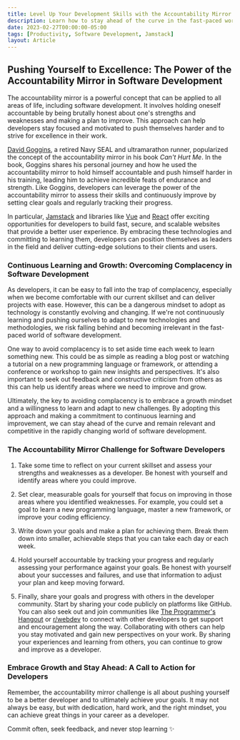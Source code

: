 ```yaml
---
title: Level Up Your Development Skills with the Accountability Mirror Challenge
description: Learn how to stay ahead of the curve in the fast-paced world of software development with the power of the accountability mirror.
date: 2023-02-27T00:00:00-05:00
tags: [Productivity, Software Development, Jamstack]
layout: Article
---
```


## Pushing Yourself to Excellence: The Power of the Accountability Mirror in Software Development

The accountability mirror is a powerful concept that can be applied to all areas of life, including software development. It involves holding oneself accountable by being brutally honest about one's strengths and weaknesses and making a plan to improve. This approach can help developers stay focused and motivated to push themselves harder and to strive for excellence in their work.

[David Goggins](https://davidgoggins.com/), a retired Navy SEAL and ultramarathon runner, popularized the concept of the accountability mirror in his book _Can't Hurt Me_. In the book, Goggins shares his personal journey and how he used the accountability mirror to hold himself accountable and push himself harder in his training, leading him to achieve incredible feats of endurance and strength. Like Goggins, developers can leverage the power of the accountability mirror to assess their skills and continuously improve by setting clear goals and regularly tracking their progress.

In particular, [Jamstack](https://jamstack.org/) and libraries like [Vue](https://vuejs.org/) and [React](https://reactjs.org/) offer exciting opportunities for developers to build fast, secure, and scalable websites that provide a better user experience. By embracing these technologies and committing to learning them, developers can position themselves as leaders in the field and deliver cutting-edge solutions to their clients and users.

### Continuous Learning and Growth: Overcoming Complacency in Software Development

As developers, it can be easy to fall into the trap of complacency, especially when we become comfortable with our current skillset and can deliver projects with ease. However, this can be a dangerous mindset to adopt as technology is constantly evolving and changing. If we're not continuously learning and pushing ourselves to adapt to new technologies and methodologies, we risk falling behind and becoming irrelevant in the fast-paced world of software development.

One way to avoid complacency is to set aside time each week to learn something new. This could be as simple as reading a blog post or watching a tutorial on a new programming language or framework, or attending a conference or workshop to gain new insights and perspectives. It's also important to seek out feedback and constructive criticism from others as this can help us identify areas where we need to improve and grow.

Ultimately, the key to avoiding complacency is to embrace a growth mindset and a willingness to learn and adapt to new challenges. By adopting this approach and making a commitment to continuous learning and improvement, we can stay ahead of the curve and remain relevant and competitive in the rapidly changing world of software development.

### The Accountability Mirror Challenge for Software Developers

1. Take some time to reflect on your current skillset and assess your strengths and weaknesses as a developer. Be honest with yourself and identify areas where you could improve.

2. Set clear, measurable goals for yourself that focus on improving in those areas where you identified weaknesses. For example, you could set a goal to learn a new programming language, master a new framework, or improve your coding efficiency.

3. Write down your goals and make a plan for achieving them. Break them down into smaller, achievable steps that you can take each day or each week.

4. Hold yourself accountable by tracking your progress and regularly assessing your performance against your goals. Be honest with yourself about your successes and failures, and use that information to adjust your plan and keep moving forward.

5. Finally, share your goals and progress with others in the developer community. Start by sharing your code publicly on platforms like GitHub. You can also seek out and join communities like [The Programmer's Hangout](https://theprogrammershangout.com/) or [r/webdev](https://www.reddit.com/r/webdev/) to connect with other developers to get support and encouragement along the way. Collaborating with others can help you stay motivated and gain new perspectives on your work. By sharing your experiences and learning from others, you can continue to grow and improve as a developer.

### Embrace Growth and Stay Ahead: A Call to Action for Developers

Remember, the accountability mirror challenge is all about pushing yourself to be a better developer and to ultimately achieve your goals. It may not always be easy, but with dedication, hard work, and the right mindset, you can achieve great things in your career as a developer.

Commit often, seek feedback, and never stop learning ✨
